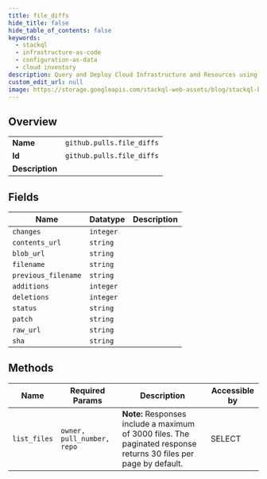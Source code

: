 ```yaml
---
title: file_diffs
hide_title: false
hide_table_of_contents: false
keywords:
  - stackql
  - infrastructure-as-code
  - configuration-as-data
  - cloud inventory
description: Query and Deploy Cloud Infrastructure and Resources using SQL
custom_edit_url: null
image: https://storage.googleapis.com/stackql-web-assets/blog/stackql-blog-post-featured-image.png
---
```

  
    

## Overview
<table><tbody>
<tr><td><b>Name</b></td><td><code>github.pulls.file_diffs</code></td></tr>
<tr><td><b>Id</b></td><td><code>github.pulls.file_diffs</code></td></tr>
<tr><td><b>Description</b></td><td></td></tr>
</tbody></table>

## Fields
| Name | Datatype | Description |
| ---- | -------- | ----------- |
| `changes` | `integer` |  |
| `contents_url` | `string` |  |
| `blob_url` | `string` |  |
| `filename` | `string` |  |
| `previous_filename` | `string` |  |
| `additions` | `integer` |  |
| `deletions` | `integer` |  |
| `status` | `string` |  |
| `patch` | `string` |  |
| `raw_url` | `string` |  |
| `sha` | `string` |  |
## Methods
| Name | Required Params | Description | Accessible by |
| ---- | --------------- | ----------- | ------------- |
| `list_files` | `owner, pull_number, repo` | **Note:** Responses include a maximum of 3000 files. The paginated response returns 30 files per page by default. | SELECT |
